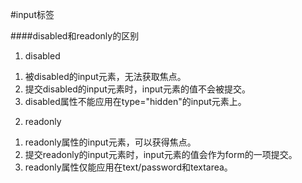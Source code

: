 #input标签

####disabled和readonly的区别
1. disabled  
1) 被disabled的input元素，无法获取焦点。  
2) 提交disabled的input元素时，input元素的值不会被提交。  
3) disabled属性不能应用在type="hidden"的input元素上。  
2. readonly  
1) readonly属性的input元素，可以获得焦点。  
2) 提交readonly的input元素时，input元素的值会作为form的一项提交。  
3) readonly属性仅能应用在text/password和textarea。
